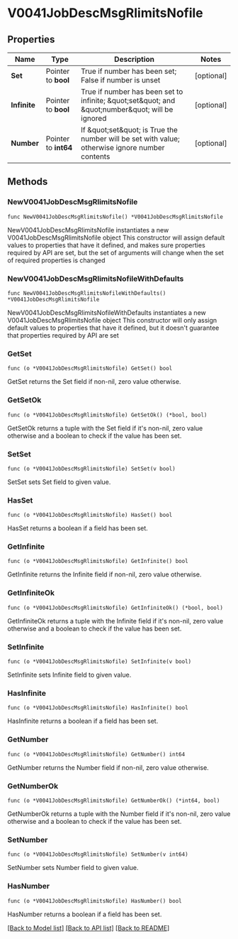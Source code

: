 # V0041JobDescMsgRlimitsNofile

## Properties

Name | Type | Description | Notes
------------ | ------------- | ------------- | -------------
**Set** | Pointer to **bool** | True if number has been set; False if number is unset | [optional] 
**Infinite** | Pointer to **bool** | True if number has been set to infinite; \&quot;set\&quot; and \&quot;number\&quot; will be ignored | [optional] 
**Number** | Pointer to **int64** | If \&quot;set\&quot; is True the number will be set with value; otherwise ignore number contents | [optional] 

## Methods

### NewV0041JobDescMsgRlimitsNofile

`func NewV0041JobDescMsgRlimitsNofile() *V0041JobDescMsgRlimitsNofile`

NewV0041JobDescMsgRlimitsNofile instantiates a new V0041JobDescMsgRlimitsNofile object
This constructor will assign default values to properties that have it defined,
and makes sure properties required by API are set, but the set of arguments
will change when the set of required properties is changed

### NewV0041JobDescMsgRlimitsNofileWithDefaults

`func NewV0041JobDescMsgRlimitsNofileWithDefaults() *V0041JobDescMsgRlimitsNofile`

NewV0041JobDescMsgRlimitsNofileWithDefaults instantiates a new V0041JobDescMsgRlimitsNofile object
This constructor will only assign default values to properties that have it defined,
but it doesn't guarantee that properties required by API are set

### GetSet

`func (o *V0041JobDescMsgRlimitsNofile) GetSet() bool`

GetSet returns the Set field if non-nil, zero value otherwise.

### GetSetOk

`func (o *V0041JobDescMsgRlimitsNofile) GetSetOk() (*bool, bool)`

GetSetOk returns a tuple with the Set field if it's non-nil, zero value otherwise
and a boolean to check if the value has been set.

### SetSet

`func (o *V0041JobDescMsgRlimitsNofile) SetSet(v bool)`

SetSet sets Set field to given value.

### HasSet

`func (o *V0041JobDescMsgRlimitsNofile) HasSet() bool`

HasSet returns a boolean if a field has been set.

### GetInfinite

`func (o *V0041JobDescMsgRlimitsNofile) GetInfinite() bool`

GetInfinite returns the Infinite field if non-nil, zero value otherwise.

### GetInfiniteOk

`func (o *V0041JobDescMsgRlimitsNofile) GetInfiniteOk() (*bool, bool)`

GetInfiniteOk returns a tuple with the Infinite field if it's non-nil, zero value otherwise
and a boolean to check if the value has been set.

### SetInfinite

`func (o *V0041JobDescMsgRlimitsNofile) SetInfinite(v bool)`

SetInfinite sets Infinite field to given value.

### HasInfinite

`func (o *V0041JobDescMsgRlimitsNofile) HasInfinite() bool`

HasInfinite returns a boolean if a field has been set.

### GetNumber

`func (o *V0041JobDescMsgRlimitsNofile) GetNumber() int64`

GetNumber returns the Number field if non-nil, zero value otherwise.

### GetNumberOk

`func (o *V0041JobDescMsgRlimitsNofile) GetNumberOk() (*int64, bool)`

GetNumberOk returns a tuple with the Number field if it's non-nil, zero value otherwise
and a boolean to check if the value has been set.

### SetNumber

`func (o *V0041JobDescMsgRlimitsNofile) SetNumber(v int64)`

SetNumber sets Number field to given value.

### HasNumber

`func (o *V0041JobDescMsgRlimitsNofile) HasNumber() bool`

HasNumber returns a boolean if a field has been set.


[[Back to Model list]](../README.md#documentation-for-models) [[Back to API list]](../README.md#documentation-for-api-endpoints) [[Back to README]](../README.md)


